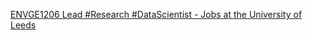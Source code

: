 [ENVGE1206 Lead #Research #DataScientist - Jobs at the University of Leeds](https://qi.tc/qi/112521)